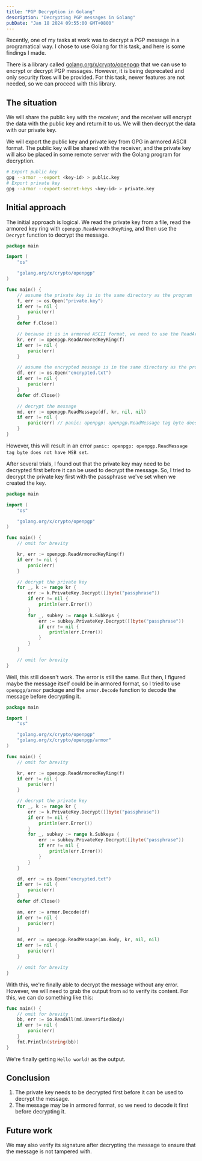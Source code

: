 ```yaml
---
title: "PGP Decryption in Golang"
description: "Decrypting PGP messages in Golang"
pubDate: "Jan 18 2024 09:55:00 GMT+0800"
---
```


Recently, one of my tasks at work was to decrypt a PGP message in a programatical way. I chose to use Golang for this task, and here is some findings I made.

There is a library called [golang.org/x/crypto/openpgp](https://golang.org/x/crypto/openpgp) that we can use to encrypt or decrypt PGP messages. However, it is being deprecated and only security fixes will be provided. For this task, newer features are not needed, so we can proceed with this library.

## The situation

We will share the public key with the receiver, and the receiver will encrypt the data with the public key and return it to us. We will then decrypt the data with our private key.

We will export the public key and private key from GPG in armored ASCII format. The public key will be shared with the receiver, and the private key will also be placed in some remote server with the Golang program for decryption.

```bash
# Export public key
gpg --armor --export <key-id> > public.key
# Export private key
gpg --armor --export-secret-keys <key-id> > private.key
```

## Initial approach

The initial approach is logical. We read the private key from a file, read the armored key ring with `openpgp.ReadArmoredKeyRing`, and then use the `Decrypt` function to decrypt the message.

```go
package main

import (
    "os"

    "golang.org/x/crypto/openpgp"
)

func main() {
    // assume the private key is in the same directory as the program
    f, err := os.Open("private.key")
    if err != nil {
        panic(err)
    }
    defer f.Close()

    // because it is in armored ASCII format, we need to use the ReadArmoredKeyRing function
    kr, err := openpgp.ReadArmoredKeyRing(f)
    if err != nil {
        panic(err)
    }

    // assume the encrypted message is in the same directory as the program
    df, err := os.Open("encrypted.txt")
    if err != nil {
        panic(err)
    }
    defer df.Close()

    // decrypt the message
    md, err := openpgp.ReadMessage(df, kr, nil, nil)
    if err != nil {
        panic(err) // panic: openpgp: openpgp.ReadMessage tag byte does not have MSB set
    }
}
```

However, this will result in an error `panic: openpgp: openpgp.ReadMessage tag byte does not have MSB set`.

After several trials, I found out that the private key may need to be decrypted first before it can be used to decrypt the message. So, I tried to decrypt the private key first with the passphrase we've set when we created the key.

```go
package main

import (
    "os"

    "golang.org/x/crypto/openpgp"
)

func main() {
    // omit for brevity

    kr, err := openpgp.ReadArmoredKeyRing(f)
    if err != nil {
        panic(err)
    }

    // decrypt the private key
    for _, k := range kr {
        err := k.PrivateKey.Decrypt([]byte("passphrase"))
        if err != nil {
            println(err.Error())
        }
        for _, subkey := range k.Subkeys {
            err := subkey.PrivateKey.Decrypt([]byte("passphrase"))
            if err != nil {
                println(err.Error())
            }
        }
    }

    // omit for brevity
}
```

Well, this still doesn't work. The error is still the same. But then, I figured maybe the message itself could be in armored format, so I tried to use `openpgp/armor` package and the `armor.Decode` function to decode the message before decrypting it.

```go
package main

import (
    "os"

    "golang.org/x/crypto/openpgp"
    "golang.org/x/crypto/openpgp/armor"
)

func main() {
    // omit for brevity

    kr, err := openpgp.ReadArmoredKeyRing(f)
    if err != nil {
        panic(err)
    }

    // decrypt the private key
    for _, k := range kr {
        err := k.PrivateKey.Decrypt([]byte("passphrase"))
        if err != nil {
            println(err.Error())
        }
        for _, subkey := range k.Subkeys {
            err := subkey.PrivateKey.Decrypt([]byte("passphrase"))
            if err != nil {
                println(err.Error())
            }
        }
    }

    df, err := os.Open("encrypted.txt")
    if err != nil {
        panic(err)
    }
    defer df.Close()

    am, err := armor.Decode(df)
    if err != nil {
        panic(err)
    }

    md, err := openpgp.ReadMessage(am.Body, kr, nil, nil)
    if err != nil {
        panic(err)
    }

    // omit for brevity
}
```

With this, we're finally able to decrypt the message without any error. However, we will need to grab the output from `md` to verify its content. For this, we can do something like this:

```go
func main() {
    // omit for brevity
    bb, err := io.ReadAll(md.UnverifiedBody)
    if err != nil {
        panic(err)
    }
    fmt.Println(string(bb))
}
```

We're finally getting `Hello world!` as the output.

## Conclusion

1. The private key needs to be decrypted first before it can be used to decrypt the message.
2. The message may be in armored format, so we need to decode it first before decrypting it.

## Future work

We may also verify its signature after decrypting the message to ensure that the message is not tampered with.
